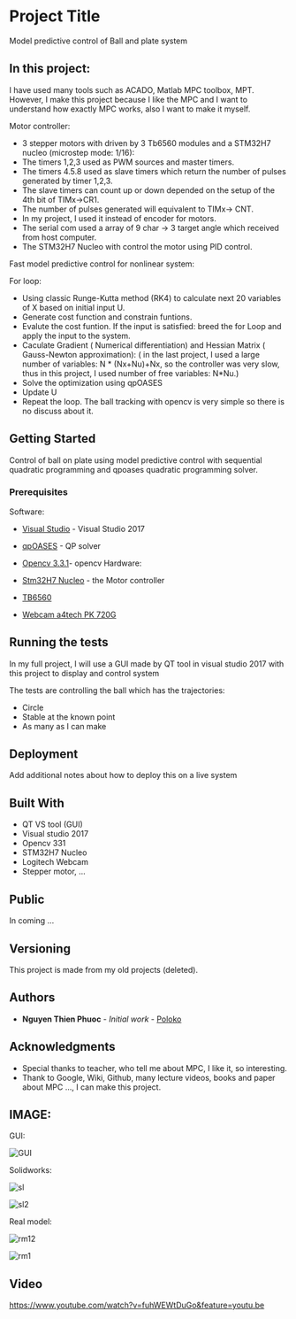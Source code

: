 # Project Title

Model predictive control of Ball and plate system

## In this project:
I have used many tools such as ACADO, Matlab MPC toolbox, MPT. However, I make this project because I like the MPC and I want to understand how exactly MPC works, also I want to make it myself.

Motor controller:
* 3 stepper motors with driven by 3 Tb6560 modules and a STM32H7 nucleo (microstep mode: 1/16):
* The timers 1,2,3 used as PWM sources and master timers.
* The timers 4.5.8 used as slave timers which return the number of pulses generated by timer 1,2,3. 
* The slave timers can count up or down depended on the setup of the 4th bit of TIMx->CR1. 
* The number of pulses generated will equivalent to TIMx-> CNT.
* In my project, I used it instead of encoder for motors.
* The serial com used a array of 9 char -> 3 target angle which received from host computer.
* The STM32H7 Nucleo with control the motor using PID control.

Fast model predictive control for nonlinear system:

For loop:
* Using classic Runge-Kutta method (RK4) to calculate next 20 variables of X based on initial input U.
* Generate cost function and constrain funtions. 
* Evalute the cost funtion. If the input is satisfied: breed the for Loop and apply the input to the system.
* Caculate Gradient ( Numerical differentiation) and Hessian Matrix ( Gauss-Newton approximation): ( in the last project, I used a large number of variables: N * (Nx+Nu)+Nx, so the controller was very slow, thus in this project, I used number of free variables: N*Nu.)
* Solve the optimization using qpOASES
* Update U
* Repeat the loop.
The ball tracking with opencv is very simple so there is no discuss about it.

## Getting Started

Control of ball on plate using model predictive control with sequential quadratic programming and qpoases quadratic programming solver. 

### Prerequisites
Software:

* [Visual Studio](https://visualstudio.microsoft.com/downloads/) - Visual Studio 2017
* [qpOASES](https://projects.coin-or.org/qpOASES) - QP solver
* [Opencv 3.3.1](https://opencv.org/releases.html)- opencv
Hardware:

* [Stm32H7 Nucleo](https://www.st.com/en/evaluation-tools/nucleo-h743zi.html) - the Motor controller
* [TB6560](https://www.google.com/search?q=TB6560&rlz=1C1CHBF_enVN806VN806&oq=TB6560&aqs=chrome..69i57j69i60j69i59l3.2159j0j4&sourceid=chrome&ie=UTF-8)
* [Webcam a4tech PK 720G](https://www.google.com/search?q=webcam+a4tech+PK+720G&rlz=1C1CHBF_enVN806VN806&oq=webcam+a4tech+&aqs=chrome.1.69i59l3.16687j0j1&sourceid=chrome&ie=UTF-8)


## Running the tests

In my full project, I will use a GUI made by QT tool in visual studio 2017 with this project to display and control system

The tests are controlling the ball which has the trajectories:

* Circle
* Stable at the known point
* As many as I can make
## Deployment

Add additional notes about how to deploy this on a live system

## Built With
* QT VS tool (GUI)
* Visual studio 2017
* Opencv 331
* STM32H7 Nucleo
* Logitech Webcam
* Stepper motor, ...

## Public
In coming ...

## Versioning

This project is made from my old projects (deleted).

## Authors

* **Nguyen Thien Phuoc** - *Initial work* - [Poloko](https://github.com/poloko159)

## Acknowledgments

* Special thanks to teacher, who tell me about MPC, I like it, so interesting.
* Thank to Google, Wiki, Github, many lecture videos, books and paper about MPC ..., I can make this project.

## IMAGE:

GUI:

![GUI](https://user-images.githubusercontent.com/30334192/50046587-35f9a580-00d8-11e9-9e16-d96700186827.PNG)

Solidworks:

![sl](https://user-images.githubusercontent.com/30334192/50046576-0a76bb00-00d8-11e9-94cb-2e34b610dc48.png)

![sl2](https://user-images.githubusercontent.com/30334192/50046574-09de2480-00d8-11e9-9ec7-2bdbd5ecb475.png)

Real model:

![rm12](https://user-images.githubusercontent.com/30334192/54963982-45bd3b80-4f9d-11e9-9013-b9bf9e4e7a86.jpg)

![rm1](https://user-images.githubusercontent.com/30334192/54963748-73ee4b80-4f9c-11e9-92e3-77b446dd5b97.jpg)

## Video

https://www.youtube.com/watch?v=fuhWEWtDuGo&feature=youtu.be
